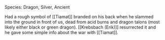 Species: Dragon, Silver, Ancient

Had a rough symbol of [[Tiamat]] branded on his back when he slammed into the ground in front of us, dead from acid burns and dragon talons (most likely either black or green dragon).  [[Krebsbach (Erik)]] resurrected it and he gave some simple info about the war with [[Tiamat]].